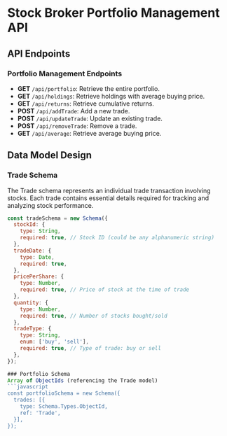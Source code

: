 # Stock Broker Portfolio Management API

## API Endpoints

### Portfolio Management Endpoints

- **GET** `/api/portfolio`: Retrieve the entire portfolio.
- **GET** `/api/holdings`: Retrieve holdings with average buying price.
- **GET** `/api/returns`: Retrieve cumulative returns.
- **POST** `/api/addTrade`: Add a new trade.
- **POST** `/api/updateTrade`: Update an existing trade.
- **POST** `/api/removeTrade`: Remove a trade.
- **GET** `/api/average`: Retrieve average buying price.

## Data Model Design

### Trade Schema
The Trade schema represents an individual trade transaction involving stocks. Each trade contains essential details required for tracking and analyzing stock performance.


```javascript
const tradeSchema = new Schema({
  stockId: {
    type: String,
    required: true, // Stock ID (could be any alphanumeric string)
  },
  tradeDate: {
    type: Date,
    required: true,
  },
  pricePerShare: {
    type: Number,
    required: true, // Price of stock at the time of trade
  },
  quantity: {
    type: Number,
    required: true, // Number of stocks bought/sold
  },
  tradeType: {
    type: String,
    enum: ['buy', 'sell'],
    required: true, // Type of trade: buy or sell
  },
});

### Portfolio Schema
Array of ObjectIds (referencing the Trade model)
```javascript
const portfolioSchema = new Schema({
  trades: [{
    type: Schema.Types.ObjectId,
    ref: 'Trade',
  }],
});





